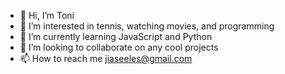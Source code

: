 - 👋 Hi, I’m Toni
- 👀 I’m interested in tennis, watching movies, and programming
- 🌱 I’m currently learning JavaScript and Python
- 💞️ I’m looking to collaborate on any cool projects
- 📫 How to reach me jiaseeles@gmail.com

<!---
toni8515/toni8515 is a ✨ special ✨ repository because its `README.md` (this file) appears on your GitHub profile.
You can click the Preview link to take a look at your changes.
--->
